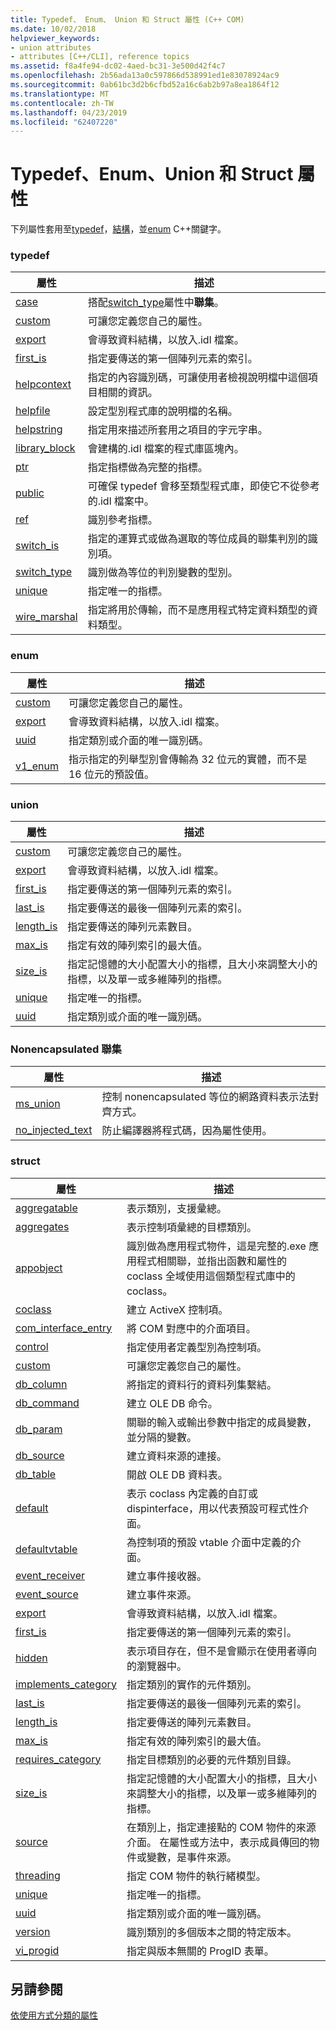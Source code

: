 ```yaml
---
title: Typedef、 Enum、 Union 和 Struct 屬性 (C++ COM)
ms.date: 10/02/2018
helpviewer_keywords:
- union attributes
- attributes [C++/CLI], reference topics
ms.assetid: f8a4fe94-dc02-4aed-bc31-3e500d42f4c7
ms.openlocfilehash: 2b56ada13a0c597866d538991ed1e83078924ac9
ms.sourcegitcommit: 0ab61bc3d2b6cfbd52a16c6ab2b97a8ea1864f12
ms.translationtype: MT
ms.contentlocale: zh-TW
ms.lasthandoff: 04/23/2019
ms.locfileid: "62407220"
---
```

# <a name="typedef-enum-union-and-struct-attributes"></a>Typedef、Enum、Union 和 Struct 屬性

下列屬性套用至[typedef](../../cpp/aliases-and-typedefs-cpp.md)，[結構](../../cpp/struct-cpp.md)，並[enum](../../cpp/enumerations-cpp.md) C++關鍵字。

### <a name="typedef"></a>typedef

|屬性|描述|
|---------------|-----------------|
|[case](case-cpp.md)|搭配[switch_type](switch-type.md)屬性中**聯集**。|
|[custom](custom-cpp.md)|可讓您定義您自己的屬性。|
|[export](export.md)|會導致資料結構，以放入.idl 檔案。|
|[first_is](first-is.md)|指定要傳送的第一個陣列元素的索引。|
|[helpcontext](helpcontext.md)|指定的內容識別碼，可讓使用者檢視說明檔中這個項目相關的資訊。|
|[helpfile](helpfile.md)|設定型別程式庫的說明檔的名稱。|
|[helpstring](helpstring.md)|指定用來描述所套用之項目的字元字串。|
|[library_block](library-block.md)|會建構的.idl 檔案的程式庫區塊內。|
|[ptr](ptr.md)|指定指標做為完整的指標。|
|[public](public-cpp-attributes.md)|可確保 typedef 會移至類型程式庫，即使它不從參考的.idl 檔案中。|
|[ref](ref-cpp.md)|識別參考指標。|
|[switch_is](switch-is.md)|指定的運算式或做為選取的等位成員的聯集判別的識別項。|
|[switch_type](switch-type.md)|識別做為等位的判別變數的型別。|
|[unique](unique-cpp.md)|指定唯一的指標。|
|[wire_marshal](wire-marshal.md)|指定將用於傳輸，而不是應用程式特定資料類型的資料類型。|

### <a name="enum"></a>enum

|屬性|描述|
|---------------|-----------------|
|[custom](custom-cpp.md)|可讓您定義您自己的屬性。|
|[export](export.md)|會導致資料結構，以放入.idl 檔案。|
|[uuid](uuid-cpp-attributes.md)|指定類別或介面的唯一識別碼。|
|[v1_enum](v1-enum.md)|指示指定的列舉型別會傳輸為 32 位元的實體，而不是 16 位元的預設值。|

### <a name="union"></a>union

|屬性|描述|
|---------------|-----------------|
|[custom](custom-cpp.md)|可讓您定義您自己的屬性。|
|[export](export.md)|會導致資料結構，以放入.idl 檔案。|
|[first_is](first-is.md)|指定要傳送的第一個陣列元素的索引。|
|[last_is](last-is.md)|指定要傳送的最後一個陣列元素的索引。|
|[length_is](length-is.md)|指定要傳送的陣列元素數目。|
|[max_is](max-is.md)|指定有效的陣列索引的最大值。|
|[size_is](size-is.md)|指定記憶體的大小配置大小的指標，且大小來調整大小的指標，以及單一或多維陣列的指標。|
|[unique](unique-cpp.md)|指定唯一的指標。|
|[uuid](uuid-cpp-attributes.md)|指定類別或介面的唯一識別碼。|

### <a name="nonencapsulated-union"></a>Nonencapsulated 聯集

|屬性|描述|
|---------------|-----------------|
|[ms_union](ms-union.md)|控制 nonencapsulated 等位的網路資料表示法對齊方式。|
|[no_injected_text](no-injected-text.md)|防止編譯器將程式碼，因為屬性使用。|

### <a name="struct"></a>struct

|屬性|描述|
|---------------|-----------------|
|[aggregatable](aggregatable.md)|表示類別，支援彙總。|
|[aggregates](aggregates.md)|表示控制項彙總的目標類別。|
|[appobject](appobject.md)|識別做為應用程式物件，這是完整的.exe 應用程式相關聯，並指出函數和屬性的 coclass 全域使用這個類型程式庫中的 coclass。|
|[coclass](coclass.md)|建立 ActiveX 控制項。|
|[com_interface_entry](com-interface-entry-cpp.md)|將 COM 對應中的介面項目。|
|[control](control.md)|指定使用者定義型別為控制項。|
|[custom](custom-cpp.md)|可讓您定義您自己的屬性。|
|[db_column](db-column.md)|將指定的資料行的資料列集繫結。|
|[db_command](db-command.md)|建立 OLE DB 命令。|
|[db_param](db-param.md)|關聯的輸入或輸出參數中指定的成員變數，並分隔的變數。|
|[db_source](db-source.md)|建立資料來源的連接。|
|[db_table](db-table.md)|開啟 OLE DB 資料表。|
|[default](default-cpp.md)|表示 coclass 內定義的自訂或 dispinterface，用以代表預設可程式性介面。|
|[defaultvtable](defaultvtable.md)|為控制項的預設 vtable 介面中定義的介面。|
|[event_receiver](event-receiver.md)|建立事件接收器。|
|[event_source](event-source.md)|建立事件來源。|
|[export](export.md)|會導致資料結構，以放入.idl 檔案。|
|[first_is](first-is.md)|指定要傳送的第一個陣列元素的索引。|
|[hidden](hidden.md)|表示項目存在，但不是會顯示在使用者導向的瀏覽器中。|
|[implements_category](implements-category.md)|指定類別的實作的元件類別。|
|[last_is](last-is.md)|指定要傳送的最後一個陣列元素的索引。|
|[length_is](length-is.md)|指定要傳送的陣列元素數目。|
|[max_is](max-is.md)|指定有效的陣列索引的最大值。|
|[requires_category](requires-category.md)|指定目標類別的必要的元件類別目錄。|
|[size_is](size-is.md)|指定記憶體的大小配置大小的指標，且大小來調整大小的指標，以及單一或多維陣列的指標。|
|[source](source-cpp.md)|在類別上，指定連接點的 COM 物件的來源介面。 在屬性或方法中，表示成員傳回的物件或變數，是事件來源。|
|[threading](threading-cpp.md)|指定 COM 物件的執行緒模型。|
|[unique](unique-cpp.md)|指定唯一的指標。|
|[uuid](uuid-cpp-attributes.md)|指定類別或介面的唯一識別碼。|
|[version](version-cpp.md)|識別類別的多個版本之間的特定版本。|
|[vi_progid](vi-progid.md)|指定與版本無關的 ProgID 表單。|

## <a name="see-also"></a>另請參閱

[依使用方式分類的屬性](attributes-by-usage.md)